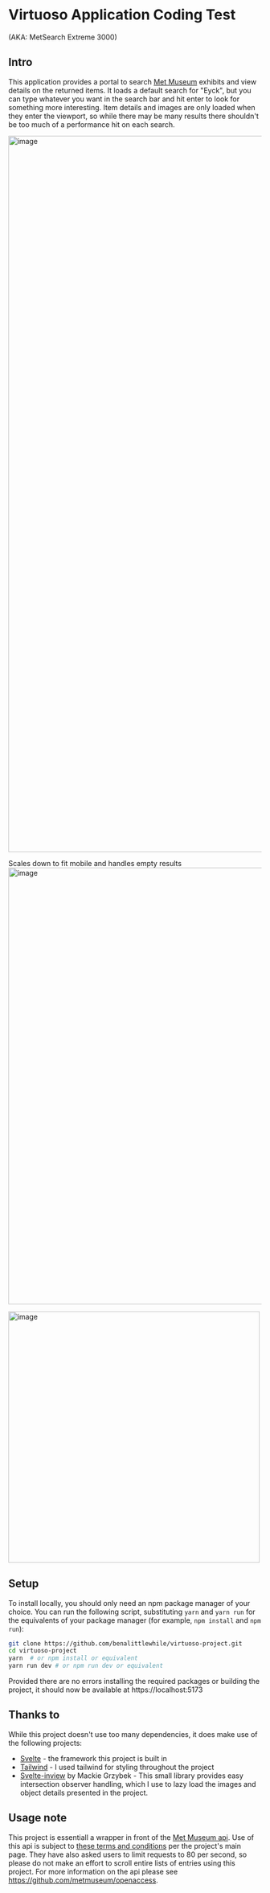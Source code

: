 # Virtuoso Application Coding Test
(AKA: MetSearch Extreme 3000)

## Intro

This application provides a portal to search [Met Museum](https://www.metmuseum.org/) exhibits and view details on the returned items. It loads a default search for "Eyck", but you can type whatever you want in the search bar and hit enter to look for something more interesting. Item details and images are only loaded when they enter the viewport, so while there may be many results there shouldn't be too much of a performance hit on each search.

<img width="1425" alt="image" src="https://github.com/user-attachments/assets/a5e0e09f-7353-4105-93d8-e8954447fbdd">

Scales down to fit mobile and handles empty results
<img width="869" alt="image" src="https://github.com/user-attachments/assets/639b7b71-ee58-41db-896a-16c2e2d01c57">

<img width="500" alt="image" src="https://github.com/user-attachments/assets/81e65308-283f-456d-9b17-b878e2525fa3">


## Setup

To install locally, you should only need an npm package manager of your choice. You can run the following script, substituting `yarn` and `yarn run` for the equivalents of your package manager (for example, `npm install` and `npm run`):

```bash
git clone https://github.com/benalittlewhile/virtuoso-project.git
cd virtuoso-project
yarn  # or npm install or equivalent
yarn run dev # or npm run dev or equivalent
```
Provided there are no errors installing the required packages or building the project, it should now be available at https://localhost:5173

## Thanks to

While this project doesn't use too many dependencies, it does make use of the following projects:

- [Svelte](https://svelte.dev/) - the framework this project is built in
- [Tailwind](https://tailwindcss.com/) - I used tailwind for styling throughout the project
- [Svelte-inview](https://github.com/maciekgrzybek/svelte-inview/) by Mackie Grzybek - This small library provides easy intersection observer handling, which I use to lazy load the images and object details presented in the project.

## Usage note

This project is essentiall a wrapper in front of the [Met Museum api](https://metmuseum.github.io/). Use of this api is subject to [these terms and conditions](https://www.metmuseum.org/information/terms-and-conditions) per the project's main page. They have also asked users to limit requests to 80 per second, so please do not make an effort to scroll entire lists of entries using this project. For more information on the api please see https://github.com/metmuseum/openaccess.
